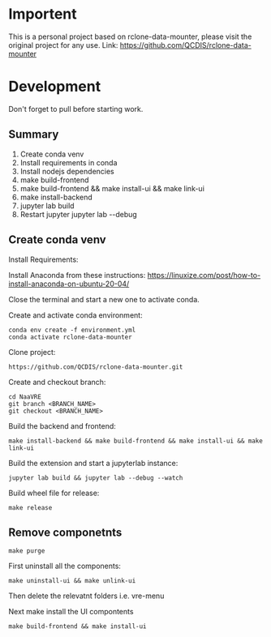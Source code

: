 # Importent

This is a personal project based on rclone-data-mounter, please visit the original project for any use.
Link: https://github.com/QCDIS/rclone-data-mounter



# Development 

Don't forget to pull before starting work.

## Summary 

1. Create conda venv
2. Install requirements in conda 
3. Install nodejs dependencies
4. make build-frontend
5. make build-frontend && make install-ui && make link-ui
6. make install-backend 
7. jupyter lab build
8. Restart jupyter jupyter lab --debug  

## Create conda venv

Install Requirements: 

Install Anaconda from these instructions: https://linuxize.com/post/how-to-install-anaconda-on-ubuntu-20-04/

Close the terminal and start a new one to activate conda.

Create and activate conda environment:

```shell
conda env create -f environment.yml
conda activate rclone-data-mounter
```


Clone project:
```shell
https://github.com/QCDIS/rclone-data-mounter.git
```

Create and checkout branch:
```shell
cd NaaVRE
git branch <BRANCH_NAME>
git checkout <BRANCH_NAME>
```

Build the backend and frontend:
```shell
make install-backend && make build-frontend && make install-ui && make link-ui
```

Build the extension  and start a jupyterlab instance:
```shell
jupyter lab build && jupyter lab --debug --watch
```

Build wheel file for release:
```shell
make release
```

## Remove componetnts

```
make purge
```

First uninstall all the components:
```
make uninstall-ui && make unlink-ui
```

Then delete the relevatnt folders i.e. vre-menu

Next make install the UI compontents 

```
make build-frontend && make install-ui
```
